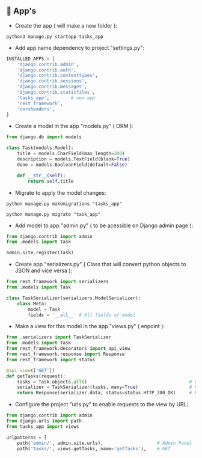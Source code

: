 ## 📌 App's

-   Create the app ( will make a new folder ):

```shell
python3 manage.py startapp tasks_app
```

-   Add app name dependency to project "settings.py":

```python
INSTALLED_APPS = [
    'django.contrib.admin',
    'django.contrib.auth',
    'django.contrib.contenttypes',
    'django.contrib.sessions',
    'django.contrib.messages',
    'django.contrib.staticfiles',
    'tasks_app',        # new app
    'rest_framework',
    'corsheaders',
]
```

-   Create a model in the app "models.py" ( ORM ):

```python
from django.db import models

class Task(models.Model):
    title = models.CharField(max_length=200)
    description = models.TextField(blank=True)
    done = models.BooleanField(default=False)

    def __str__(self):
        return self.title
```

-   Migrate to apply the model changes:

```shell
python manage.py makemigrations "tasks_app"

python manage.py migrate "task_app"
```

-   Add model to app "admin.py" ( to be acessible on Django admin page ):

```python
from django.contrib import admin
from .models import Task

admin.site.register(Task)
```

-   Create app "serializers.py" ( Class that will convert python objects to JSON and vice versa ):

```python
from rest_framework import serializers
from .models import Task

class TaskSerializer(serializers.ModelSerializer):
    class Meta:
        model = Task
        fields = '__all__' # All fields of model
```

-   Make a view for this model in the app "views.py" ( enpoint ):

```python
from .serializers import TaskSerializer
from .models import Task
from rest_framework.decorators import api_view
from rest_framework.response import Response
from rest_framework import status

@api_view(['GET'])
def getTasks(request):
    tasks = Task.objects.all()                                      # Get all tasks from database
    serializer = TaskSerializer(tasks, many=True)                   # Convert to JSON (serialize)
    return Response(serializer.data, status=status.HTTP_200_OK)     # Return JSON to client
```

-   Configure the project "urls.py" to enable requests to the view by URL:

```python
from django.contrib import admin
from django.urls import path
from tasks_app import views

urlpatterns = [
    path('admin/', admin.site.urls),                    # Admin Panel
    path('tasks/', views.getTasks, name='getTasks'),    # GET
```

